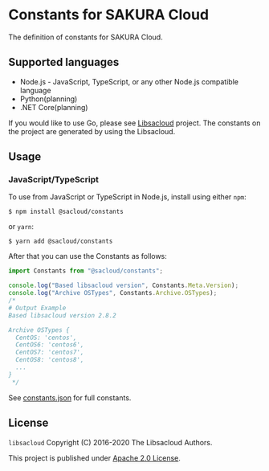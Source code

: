 # Constants for SAKURA Cloud

The definition of constants for SAKURA Cloud.

## Supported languages

- Node.js -  JavaScript, TypeScript, or any other Node.js compatible language
- Python(planning)
- .NET Core(planning)

If you would like to use Go, please see [Libsacloud](https://github.com/sacloud/libsacloud) project.
The constants on the project are generated by using the Libsacloud.

## Usage

### JavaScript/TypeScript

To use from JavaScript or TypeScript in Node.js, install using either `npm`:

    $ npm install @sacloud/constants

or `yarn`:

    $ yarn add @sacloud/constants

After that you can use the Constants as follows:

```typescript
import Constants from "@sacloud/constants";

console.log("Based libsacloud version", Constants.Meta.Version);
console.log("Archive OSTypes", Constants.Archive.OSTypes);
/*
# Output Example
Based libsacloud version 2.8.2

Archive OSTypes {
  CentOS: 'centos',
  CentOS6: 'centos6',
  CentOS7: 'centos7',
  CentOS8: 'centos8',
  ...
}
 */

``` 

See [constants.json](constants.json) for full constants.

## License

  `libsacloud` Copyright (C) 2016-2020 The Libsacloud Authors.

  This project is published under [Apache 2.0 License](LICENSE).

